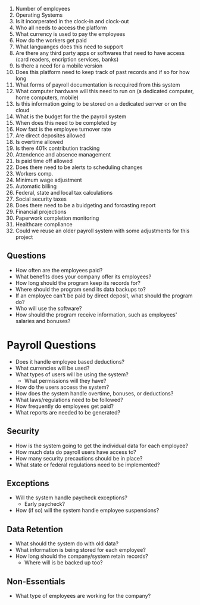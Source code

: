 1. Number of employees
2. Operating Systems
3. Is it incorperated in the clock-in and clock-out
4. Who all needs to access the platform
5. What currency is used to pay the employees
6. How do the workers get paid
7. What languanges does this need to support
8. Are there any third party apps or softwares that need to have access (card readers, encription services, banks)
9. Is there a need for a mobile version
10. Does this platform need to keep track of past records and if so for how long
11. What forms of payroll documentation is recquired from this system
12. What computer hardware will this need to run on (a dedicated computer, home computers, mobile)
13. Is this information going to be stored on a dedicated serrver or on the cloud
14. What is the budget for the the payroll system
15. When does this need to be completed by
16. How fast is the employee turnover rate
17. Are direct deposites allowed
18. Is overtime allowed
19. Is there 401k contribution tracking
20. Attendence and absence management
21. Is paid time off allowed
22. Does there need to be alerts to scheduling changes
23. Workers comp.
24. Minimum wage adjustment
25. Automatic billing
26. Federal, state and local tax calculations
27. Social security taxes
28. Does there need to be a buidgeting and forcasting report
29. Financial projections
30. Paperwork completion monitoring
31. Healthcare compliance
32. Could we reuse an older payroll system with some adjustments for this project


## Questions

* How often are the employees paid?
* What benefits does your company offer its employees?
* How long should the program keep its records for?
* Where should the program send its data backups to?
* If an employee can't be paid by direct deposit, what should the program do?
* Who will use the software?
* How should the program receive information, such as employees' salaries and bonuses?

# Payroll Questions

* Does it handle employee based deductions?
* What currencies will be used?
* What types of users will be using the system?
  * What permissions will they have?
* How do the users access the system?
* How does the system handle overtime, bonuses, or deductions?
* What laws/regulations need to be followed?
* How frequently do employees get paid?
* What reports are needed to be generated?

## Security
* How is the system going to get the individual data for each employee?
* How much data do payroll users have access to?
* How many security precautions should be in place?
* What state or federal regulations need to be implemented?

## Exceptions
* Will the system handle paycheck exceptions?
  * Early paycheck?
* How (if so) will the system handle employee suspensions?

## Data Retention
* What should the system do with old data?
* What information is being stored for each employee?
* How long should the company/system retain records?
  * Where will is be backed up too?

## Non-Essentials
* What type of employees are working for the company?


